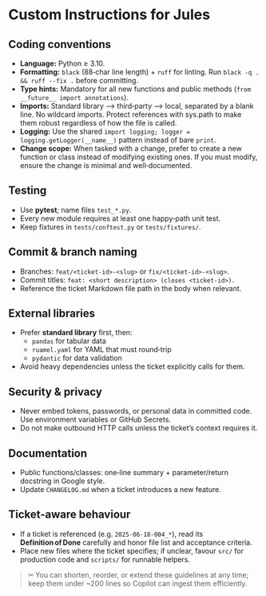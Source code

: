 # Custom Instructions for Jules

## Coding conventions
* **Language:** Python ≥ 3.10.  
* **Formatting:** `black` (88‑char line length) + `ruff` for linting.  Run `black -q . && ruff --fix .` before committing.
* **Type hints:** Mandatory for all new functions and public methods (`from __future__ import annotations`).
* **Imports:** Standard library ⟶ third‑party ⟶ local, separated by a blank line.  No wildcard imports.   Protect references with sys.path to make them robust regardless of how the file is called.
* **Logging:** Use the shared `import logging; logger = logging.getLogger(__name__)` pattern instead of bare `print`.
* **Change scope:** When tasked with a change, prefer to create a new function or class instead of modifying existing ones.  If you must modify, ensure the change is minimal and well‑documented.

## Testing
* Use **pytest**; name files `test_*.py`.
* Every new module requires at least one happy‑path unit test.
* Keep fixtures in `tests/conftest.py` or `tests/fixtures/`.

## Commit & branch naming
* Branches: `feat/<ticket‑id>‑<slug>` or `fix/<ticket‑id>‑<slug>`.
* Commit titles: `feat: <short description> (closes <ticket‑id>)`.
* Reference the ticket Markdown file path in the body when relevant.

## External libraries
* Prefer **standard library** first, then:  
  - `pandas` for tabular data  
  - `ruamel.yaml` for YAML that must round‑trip  
  - `pydantic` for data validation  
* Avoid heavy dependencies unless the ticket explicitly calls for them.

## Security & privacy
* Never embed tokens, passwords, or personal data in committed code.  Use environment variables or GitHub Secrets.
* Do not make outbound HTTP calls unless the ticket’s context requires it.

## Documentation
* Public functions/classes: one‑line summary + parameter/return docstring in Google style.
* Update `CHANGELOG.md` when a ticket introduces a new feature.

## Ticket‑aware behaviour
* If a ticket is referenced (e.g. `2025‑06‑18‑004_*`), read its **Definition of Done** carefully and honor file list and acceptance criteria.
* Place new files where the ticket specifies; if unclear, favour `src/` for production code and `scripts/` for runnable helpers.

> ✂ You can shorten, reorder, or extend these guidelines at any time; keep them under ~200 lines so Copilot can ingest them efficiently.
